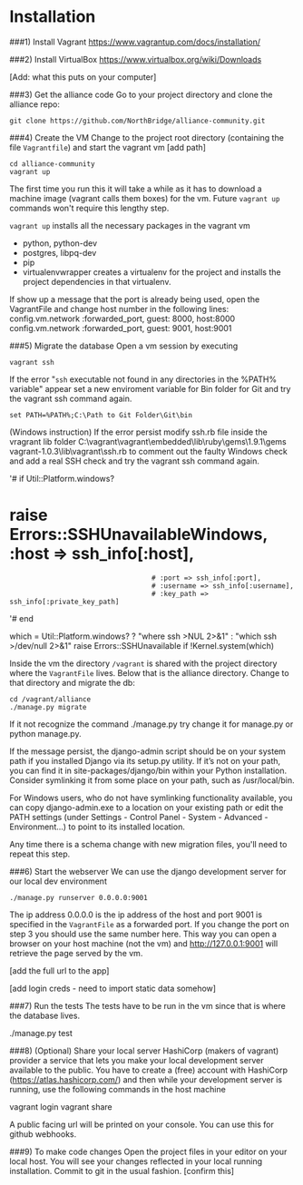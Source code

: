Installation
============

###1) Install Vagrant
https://www.vagrantup.com/docs/installation/

###2) Install VirtualBox
https://www.virtualbox.org/wiki/Downloads

[Add: what this puts on your computer]

###3) Get the alliance code
Go to your project directory and clone the alliance repo:

    git clone https://github.com/NorthBridge/alliance-community.git
    
###4) Create the VM
Change to the project root directory (containing the file `Vagrantfile`) and start the vagrant vm [add path]

    cd alliance-community
    vagrant up
    
The first time you run this it will take a while as it has to download a
machine image (vagrant calls them boxes) for the vm. Future `vagrant up`
commands won't require this lengthy step.

`vagrant up` installs all the necessary packages in the vagrant vm
* python, python-dev
* postgres, libpq-dev
* pip
* virtualenvwrapper
creates a virtualenv for the project and installs the project dependencies
in that virtualenv.

If show up a message that the port is already being used, open the VagrantFile
and change host number in the following lines:
    config.vm.network :forwarded_port, guest: 8000, host:8000
    config.vm.network :forwarded_port, guest: 9001, host:9001

###5) Migrate the database
Open a vm session by executing

    vagrant ssh

If the error "`ssh` executable not found in any directories in the %PATH%
variable" appear set a new enviroment variable for Bin folder for Git and
try the vagrant ssh command again.

    set PATH=%PATH%;C:\Path to Git Folder\Git\bin

(Windows instruction) If the error persist modify ssh.rb file inside the
vragrant lib folder C:\vagrant\vagrant\embedded\lib\ruby\gems\1.9.1\gems\
vagrant-1.0.3\lib\vagrant\ssh.rb to comment out the faulty Windows check 
and add a real SSH check and try the vagrant ssh command again.

'# if Util::Platform.windows?
  # raise Errors::SSHUnavailableWindows, :host => ssh_info[:host],
                                       # :port => ssh_info[:port],
                                       # :username => ssh_info[:username],
                                       # :key_path => ssh_info[:private_key_path]
'# end

which = Util::Platform.windows? ? "where ssh >NUL 2>&1" : "which ssh >/dev/null 2>&1"
raise Errors::SSHUnavailable if !Kernel.system(which)


Inside the vm the directory `/vagrant` is shared with the project directory
where the `VagrantFile` lives. Below that is the alliance directory. Change
to that directory and migrate the db:

    cd /vagrant/alliance
    ./manage.py migrate

If it not recognize the command ./manage.py try change it for manage.py or
python manage.py.

If the message persist, the django-admin script should be on your system path
if you installed Django via its setup.py utility. If it’s not on your path, you
can find it in site-packages/django/bin within your Python installation.
Consider symlinking it from some place on your path, such as /usr/local/bin.

For Windows users, who do not have symlinking functionality available, you
can copy django-admin.exe to a location on your existing path or edit the
PATH settings (under Settings - Control Panel - System - Advanced - 
Environment...) to point to its installed location.
    
Any time there is a schema change with new migration files, you'll need to
repeat this step.

###6) Start the webserver
We can use the django development server for our local dev environment

    ./manage.py runserver 0.0.0.0:9001
    
The ip address 0.0.0.0 is the ip address of the host and port 9001 is
specified in the `VagrantFile` as a forwarded port. If you change the port
on step 3 you should use the same number here. This way you can open a
browser on your host machine (not the vm) and http://127.0.0.1:9001 will
retrieve the page served by the vm.

[add the full url to the app]

[add login creds - need to import static data somehow]

###7) Run the tests
The tests have to be run in the vm since that is where the database lives.

   ./manage.py test
   
###8) (Optional) Share your local server
HashiCorp (makers of vagrant) provider a service that lets you make your
local development server available to the public. You have to create
a (free) account with HashiCorp (https://atlas.hashicorp.com/) and then
while your development server is running, use the following commands in the
host machine

   vagrant login
   vagrant share
   
A public facing url will be printed on your console. You can use this for
github webhooks.

###9) To make code changes
Open the project files in your editor on your local host. You will see your changes reflected in your local running installation. Commit to git in the usual fashion. [confirm this]


